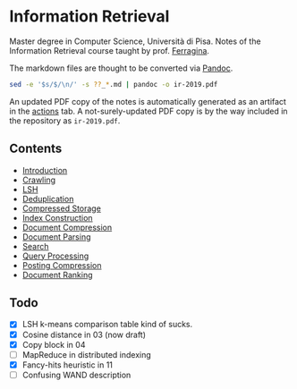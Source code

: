 # Information Retrieval

Master degree in Computer Science, Università di Pisa.
Notes of the Information Retrieval course taught by prof. [Ferragina](http://pages.di.unipi.it/ferragina/).

The markdown files are thought to be converted via [Pandoc](https://pandoc.org/).

```sh
sed -e '$s/$/\n/' -s ??_*.md | pandoc -o ir-2019.pdf
```

An updated PDF copy of the notes is automatically generated as an artifact in the [actions](https://github.com/rmassidda/ir-2019/actions) tab.
A not-surely-updated PDF copy is by the way included in the repository as `ir-2019.pdf`.

## Contents
- [Introduction](00_introduction.md)
- [Crawling](01_crawling.md)
- [LSH](02_lsh.md)
- [Deduplication](03_deduplication.md)
- [Compressed Storage](04_compressed_storage.md)
- [Index Construction](05_index_construction.md)
- [Document Compression](06_document_compression.md)
- [Document Parsing](07_document_parsing.md)
- [Search](08_search.md)
- [Query Processing](09_query_processing.md)
- [Posting Compression](10_posting_compression.md)
- [Document Ranking](11_document_ranking.md)

## Todo

- [x] LSH k-means comparison table kind of sucks.
- [x] Cosine distance in 03 (now draft)
- [x] Copy block in 04
- [ ] MapReduce in distributed indexing
- [x] Fancy-hits heuristic in 11
- [ ] Confusing WAND description
